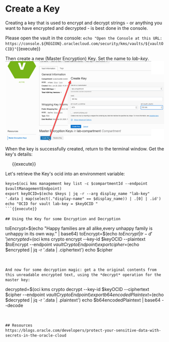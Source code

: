 # Create a Key

Creating a key that is used to encrypt and decrypt strings - or anything you want to have encrypted and decrypted - is best done in the console.

Please open the vault in the console:
`echo "Open the Console at this URL: https://console.${REGION}.oraclecloud.com/security/kms/vaults/${vaultOCID}"`{{execute}} 

Then create a new (Master Encryption) Key. Set the name to *lab-key*.
![](assets/create-key-in-console.png)

When the key is successfully created, return to the terminal window. Get the key's details:

`   `{{execute}}

Let's retrieve the Key's ocid into an environment variable:
```
keys=$(oci kms management key list -c $compartmentId --endpoint $vaultManagementEndpoint)
export keyOCID=$(echo $keys | jq -r --arg display_name "lab-key" '.data | map(select(."display-name" == $display_name)) | .[0] | .id')
echo "OCID for vault lab-key = $keyOCID "
```{{execute}}

## Using the Key for some Encryption and Decryption

```
toEncrypt=$(echo "Happy families are all alike,every unhappy family is unhappy in its own way." | base64)
toEncrypt=$(echo $toEncrypt|tr -d ' ')
encrypted=$(oci kms crypto encrypt --key-id $keyOCID --plaintext $toEncrypt --endpoint $vaultCryptoEndpoint)
export cipher=$(echo $encrypted | jq -r '.data | .ciphertext')
echo $cipher
```{{execute}}


And now for some decryption magic: get a the original contents from this unreadable encrypted text, using the *decrypt* operation for the master key:

```
decrypted=$(oci kms crypto decrypt --key-id $keyOCID  --ciphertext $cipher --endpoint $vaultCryptoEndpoint)
export b64encodedPlaintext=$(echo $decrypted | jq -r '.data | .plaintext')
echo $b64encodedPlaintext | base64 --decode
```{{execute}}


## Resources 
https://blogs.oracle.com/developers/protect-your-sensitive-data-with-secrets-in-the-oracle-cloud